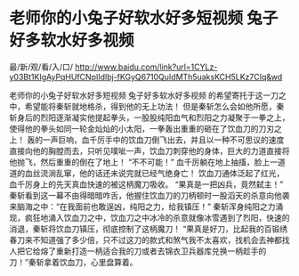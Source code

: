 # 老师你的小兔子好软水好多短视频 兔子好多软水好多视频

最/新/观/看/入/口/ http://www.baidu.com/link?url=1CYLz-y03Bt1KIgAyPqHUfCNpIIdlbj-fKGyQ6710QuIdMTh5uaksKCH5LKz7CIq&wd

老师你的小兔子好软水好多短视频 兔子好多软水好多视频
  的希望寄托于这一刀之中，希望能将秦斩就地格杀，得到他的无上功法！
    但是秦斩怎么会如他所愿，秦斩身后的烈阳逐渐凝实他提起拳头，一股股纯阳血气和烈阳之力凝聚于一拳之上，使得他的拳头如同一轮金灿灿的小太阳，一拳轰出重重的砸在了饮血刀的刀刃之上！
    轰的一声巨响，血千厉手中的饮血刀倒飞出去，并且以一种不可思议的速度直接向他的胸膛而去，只听见噗呲一声，饮血刀刺穿他的身体，巨大的力道直接将他抛飞，然后重重的倒在了地上！
    “不不可能！”
    血千厉躺在地上抽搐，脸上一道道的血丝流淌乱窜，他的话还未说完就已经气绝身亡！
    饮血刀通体泛起了红光，血千厉身上的先天真血快速的被这柄魔刀吸收。
    “果真是一把凶兵，竟然弑主！”
    秦斩看到这一幕不由得暗暗咋舌，他握住饮血刀的刀柄顿时一股滔天的杀意向他袭来脑海之中：“在我面前也敢逞凶，纯阳之力，给我镇压！”
    秦斩浑身纯阳之力涌现，疯狂地涌入饮血刀之中，饮血刀之中冰冷的杀意就像冰雪遇到了烈阳，快速的消退，秦斩将饮血刀镇压，彻底控制了这柄魔刀！
    “果真是好刀，比起我的百锻绣春刀来不知道强了多少倍，只不过这刀的款式和煞气我不太喜欢，找机会去神都找人把它给熔了重新打造一柄适合我的刀或者去锦衣卫兵器库兑换一柄趁手的刀！”秦斩拿着饮血刀，心里盘算着。
